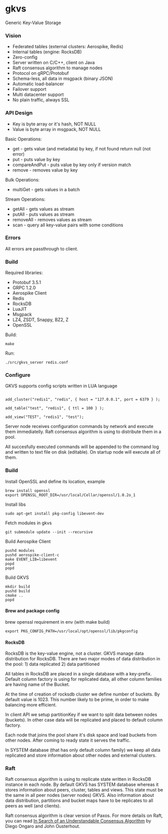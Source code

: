 # gkvs
Generic Key-Value Storage

### Vision
* Federated tables (external clusters: Aerospike, Redis)
* Internal tables (engine: RocksDB)
* Zero-config
* Server written on C/C++, client on Java
* Raft consensus algorithm to manage nodes
* Protocol on gRPC/Protobuf
* Schema-less, all data in msgpack (binary JSON)
* Automatic load-balancer
* Failover support
* Multi datacenter support
* No plain traffic, always SSL

### API Design

* Key is byte array or it's hash, NOT NULL
* Value is byte array in msgpack, NOT NULL

Basic Operations:
* get - gets value (and metadata) by key, if not found return null (not error)
* put - puts value by key
* compareAndPut - puts value by key only if version match
* remove - removes value by key

Bulk Operations:
* multiGet - gets values in a batch

Stream Operations:
* getAll - gets values as stream
* putAll - puts values as stream
* removeAll - removes values as stream
* scan - query all key-value pairs with some conditions

### Errors 

All errors are passthrough to client.

### Build

Required libraries:
* Protobuf 3.5.1
* GRPC 1.2.0
* Aerospike Client
* Redis
* RocksDB
* LuaJIT
* Msgpack
* LZ4, ZSDT, Snappy, BZ2, Z
* OpenSSL

Build:
```
make
```

Run:
```
./src/gkvs_server redis.conf
```

### Configure

GKVS supports config scripts written in LUA language
```

add_cluster("redis1", "redis", { host = "127.0.0.1", port = 6379 } );

add_table("test", "redis1", { ttl = 100 } );

add_view("TEST", "redis1", "test");

```

Server node receives configuration commands by network and execute them immediatelly.
Raft consensus algorithm is using to distribute them in a pool.

All succesfully executed commands will be appended to the command log and written to text file on disk (editable).
On startup node will execute all of them.

### Build

Install OpenSSL and define its location, example

```
brew install openssl
export OPENSSL_ROOT_DIR=/usr/local/Cellar/openssl/1.0.2o_1
```

Install libs
```
sudo apt-get install pkg-config libevent-dev
```

Fetch modules in gkvs
```
git submodule update --init --recursive
```

Build Aerospike Client
```
pushd modules
pushd aerospike-client-c
make EVENT_LIB=libevent
popd
popd
```

Build GKVS
```
mkdir build
pushd build
cmake ..
popd
```


#### Brew and package config

brew openssl requirement in env (with make build)
```
export PKG_CONFIG_PATH=/usr/local/opt/openssl/lib/pkgconfig
```

#### RocksDB

RocksDB is the key-value engine, not a cluster. GKVS manage data distribution for RocksDB.
There are two major modes of data distribution in the pool: 1) data replicated 2) data partitioned

All tables in RocksDB are placed in a single database with a key-prefix. Default column factory is using
for replicated data, all other column families are having name of the Bucket.

At the time of creation of rocksdb cluster we define number of buckets. By default value is 1023.
This number likely to be prime, in order to make balancing more efficient.

In client API we setup partitionKey if we want to split data between nodes (buckets). In other case
data will be replicated and placed to default column factory.

Each node that joins the pool share it's disk space and load buckets from other nodes.
After coming to ready state it serves the traffic.

In SYSTEM database (that has only default column family) we keep all data replicated and store
information about other nodes and external clusters.


### Raft

Raft consensus algorithm is using to replicate state written in RocksDB instance in each node.
By default GKVS has SYSTEM database whereas it stores information about peers, cluster, tables and views.
This state must be the same in all peer nodes (server nodes) GKVS. Also information about data distribution,
partitions and bucket maps have to be replicates to all peers as well (and clients).

Raft consensus algorithm is clear version of Paxos.
For more details on Raft, you can read [In Search of an Understandable Consensus Algorithm][raft-paper] by Diego Ongaro and John Ousterhout.

[raft-paper]: https://ramcloud.stanford.edu/raft.pdf



